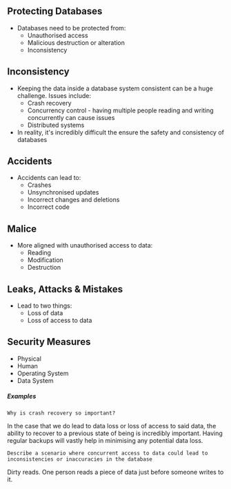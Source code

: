 ## Protecting Databases
- Databases need to be protected from:
	- Unauthorised access
	- Malicious destruction or alteration
	- Inconsistency

## Inconsistency
- Keeping the data inside a database system consistent can be a huge challenge. Issues include:
	- Crash recovery
	- Concurrency control - having multiple people reading and writing concurrently can cause issues
	- Distributed systems
- In reality, it's incredibly difficult the ensure the safety and consistency of databases

## Accidents
- Accidents can lead to:
	- Crashes
	- Unsynchronised updates
	- Incorrect changes and deletions
	- Incorrect code

## Malice
- More aligned with unauthorised access to data:
	- Reading
	- Modification
	- Destruction

## Leaks, Attacks & Mistakes
- Lead to two things:
	- Loss of data
	- Loss of access to data


## Security Measures
- Physical
- Human
- Operating System
- Data System


##### Examples

```
Why is crash recovery so important?
```

In the case that we do lead to data loss or loss of access to said data, the ability to recover to a previous state of being is incredibly important. Having regular backups will vastly help in minimising any potential data loss. 

```
Describe a scenario where concurrent access to data could lead to inconsistencies or inaccuracies in the database
```

Dirty reads. One person reads a piece of data just before someone writes to it. 